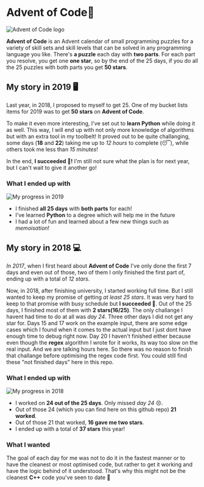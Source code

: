 
# Advent of Code🌲
![Advent of Code logo](https://tonnygaric.com/media/pages/blog/first-time-participating-in-advent-of-code/2028434015-1552215026/first-time-participating-in-advent-of-code.png)


**Advent of Code** is an Advent calendar of small programming puzzles for a variety of skill sets and skill levels that can be solved in any programming language you like. There's **a puzzle** each day with **two parts**. For each part you resolve, you get one **one star**, so by the end of the 25 days, if you do all the 25 puzzles with both parts you get **50 stars**.


## My story in 2019 🖥️
Last year, in 2018, I proposed to myself to get 25. One of my bucket lists items for 2019 was to get **50 stars** on **Advent of Code**.

To make it even more interesting, I've set out to **learn Python** while doing it as well. This way, I will end up with not only more knowledge of algorithms but with an extra tool in my toolbelt!
It proved out to be quite challanging, some days (**18** and **22**) taking me up to *12 hours* to complete (😴), while others took me less than *15 minutes*!

In the end, **I succeeded 🎉!**  I'm still not sure what the plan is for next year, but I can't wait to give it another go!

### What I ended up with

![My progress in 2019](https://i.imgur.com/sDamAHQ.png)

- I finished **all 25 days** with **both parts** for each!
- I've learned **Python** to a degree which will help me in the future
- I had a lot of fun and learned about a few new things such as *memoisation*!

## My story in 2018 💻

*In 2017*, when I first heard about **Advent of Code** I've only done the first 7 days and even out of those, two of them I only finished the first part of, ending up with a total of *12 stars*.

Now, in 2018, after finishing university, I started working full time. But I still wanted to keep my promise of getting _at least 25 stars_. It was very hard to keep to that promise with busy schedule but **I succeeded 🎉**. Out of the 25 days, I finished most of them with **2 stars(16/25)**. The only challange I havent had time to do at all was *day 24*. Three other days I did not get any star for. Days 15 and 17 work on the example input, there are some edge cases which I found when it comes to the actual input but I just dont have enough time to debug right now. Day 20 I haven't finished either because even though the **regex** algorithm I wrote for it works, its way too slow on the real input. And we are talking hours here. So there was no reason to finish that challange before optimising the regex code first. You could still find these "not finished days" here in this repo.

### What I ended up with

![My progress in 2018](https://i.imgur.com/pQcfz6A.png)

- I worked on **24 out of the 25 days**. Only missed *day 24* 😣.
- Out of those 24 (which you can find here on this github repo) **21 worked**.
- Out of those 21 that worked, **16 gave me two stars**.
- I ended up with a total of **37 stars** this year!

### What I wanted
The goal of each day for me was not to do it in the fastest manner or to have the cleanest or most optimised code, but rather to get it working and have the logic behind of it understood. That's why this might not be the cleanest **C++** code you've seen to date 😬
